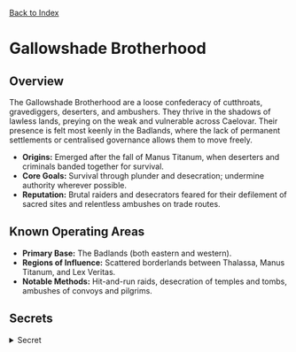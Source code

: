 [Back to Index](../Factions.md) 
# Gallowshade Brotherhood


## Overview
The Gallowshade Brotherhood are a loose confederacy of cutthroats, gravediggers, deserters, and ambushers. They thrive in the shadows of lawless lands, preying on the weak and vulnerable across Caelovar. Their presence is felt most keenly in the Badlands, where the lack of permanent settlements or centralised governance allows them to move freely.

- **Origins:** Emerged after the fall of Manus Titanum, when deserters and criminals banded together for survival.
- **Core Goals:** Survival through plunder and desecration; undermine authority wherever possible.
- **Reputation:** Brutal raiders and desecrators feared for their defilement of sacred sites and relentless ambushes on trade routes.

## Known Operating Areas
- **Primary Base:** The Badlands (both eastern and western).
- **Regions of Influence:** Scattered borderlands between Thalassa, Manus Titanum, and Lex Veritas.
- **Notable Methods:** Hit-and-run raids, desecration of temples and tombs, ambushes of convoys and pilgrims.

## Secrets
<details><summary>Secret</summary>
The Brotherhood’s loose structure hides darker practices:

- **Trade in Corpses & Relics:** Some cells have begun supplying bodies and stolen relics to buyers in **Ferraria Tenebris**, where they are used in alchemical experiments and forbidden rites.
- **Manipulated Banditry:** Raids are sometimes coordinated with information fed to them by **Ash & Ledger**, who profit from instability in the Badlands. What seems like random banditry may in fact serve a wider purpose—keeping Caelovar’s borderlands fractured and vulnerable.
- **Growing Rivalry:** The number of clashes between the Gallowshade Brotherhood and The Black Sable Pact has grown considerably in recent times. The Gallowshade Brotherhood often struggled against the highly trained and disciplined mercenaries who often outnumbered the smaller raiding parties that the Gallowshade Brotherhood often used. This led to many gang leaders within The Gallowshade Brotherhood advocating for becoming more of an organised group.

- **Future Potential:** If the Brotherhood continues these trades, they could evolve from a rabble of raiders into a shadow network feeding the darkest corners of Caelovar’s society.

</details>
